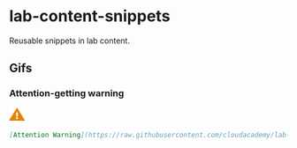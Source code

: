 # lab-content-snippets

Reusable snippets in lab content.

## Gifs

### Attention-getting warning

<img src="https://raw.githubusercontent.com/cloudacademy/lab-content-snippets/main/gifs/animated-warning.gif" alt="Attention Warning" width="28">

```markdown
[Attention Warning](https://raw.githubusercontent.com/cloudacademy/lab-content-snippets/main/gifs/animated-warning.gif){: width="28"}
```
